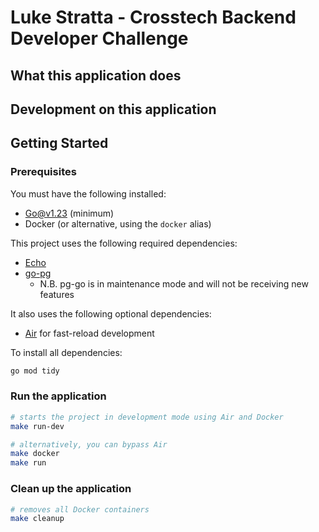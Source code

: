 # Luke Stratta - Crosstech Backend Developer Challenge

## What this application does

## Development on this application

## Getting Started 

### Prerequisites

You must have the following installed:

- Go@v1.23 (minimum)
- Docker (or alternative, using the `docker` alias)

This project uses the following required dependencies:

- [Echo](https://echo.labstack.com/)
- [go-pg](https://github.com/go-pg/pg) 
    - N.B. pg-go is in maintenance mode and will not be receiving new features

It also uses the following optional dependencies:

- [Air](https://github.com/air-verse/air) for fast-reload development

To install all dependencies:

```bash
go mod tidy
```

### Run the application

```bash
# starts the project in development mode using Air and Docker
make run-dev

# alternatively, you can bypass Air
make docker
make run
```

### Clean up the application

```bash
# removes all Docker containers
make cleanup
```